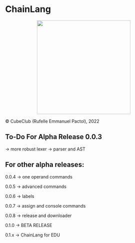 # ChainLang 
<div id="logo" align="center">
  <img src="https://github.com/Xue64/The-Chain-Language-Project-ChainLang-/blob/main/img/ChainLang.png" height="300px" width="300px">
</div>


© CubeClub (Rufelle Emmanuel Pactol), 2022

## To-Do For Alpha Release 0.0.3
-> more robust lexer
-> parser and AST

## For other alpha releases:
0.0.4 -> one operand commands

0.0.5 -> advanced commands

0.0.6 -> labels

0.0.7 -> assign and console commands

0.0.8 -> release and downloader

0.1.0 -> BETA RELEASE

0.1.x -> ChainLang for EDU
